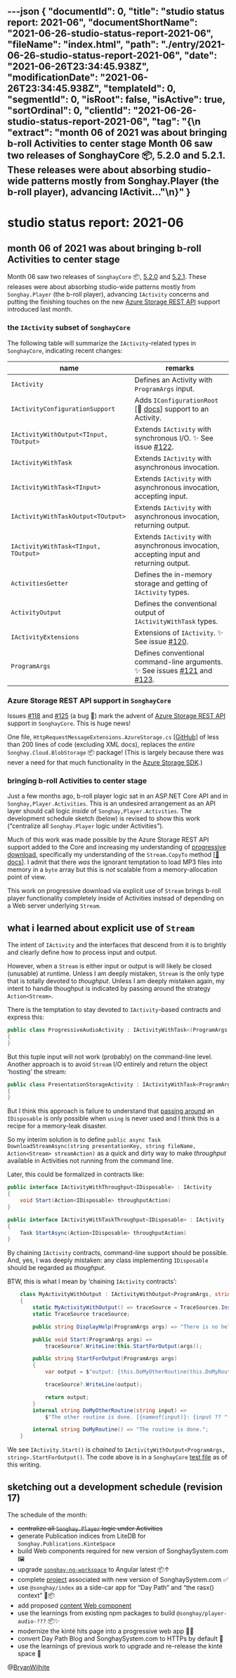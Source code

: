 ---json
{
  "documentId": 0,
  "title": "studio status report: 2021-06",
  "documentShortName": "2021-06-26-studio-status-report-2021-06",
  "fileName": "index.html",
  "path": "./entry/2021-06-26-studio-status-report-2021-06",
  "date": "2021-06-26T23:34:45.938Z",
  "modificationDate": "2021-06-26T23:34:45.938Z",
  "templateId": 0,
  "segmentId": 0,
  "isRoot": false,
  "isActive": true,
  "sortOrdinal": 0,
  "clientId": "2021-06-26-studio-status-report-2021-06",
  "tag": "{\n  \"extract\": \"month 06 of 2021 was about bringing b-roll Activities to center stage Month 06 saw two releases of SonghayCore 📦, 5.2.0 and 5.2.1. These releases were about absorbing studio-wide patterns mostly from Songhay.Player (the b-roll player), advancing IActivit…\"\n}"
}
---

# studio status report: 2021-06

## month 06 of 2021 was about bringing b-roll Activities to center stage

Month 06 saw two releases of `SonghayCore` 📦, [5.2.0](https://www.nuget.org/packages/SonghayCore/5.2.0) and [5.2.1](https://www.nuget.org/packages/SonghayCore/5.2.1). These releases were about absorbing studio-wide patterns mostly from `Songhay.Player` (the b-roll player), advancing `IActivity` concerns and putting the finishing touches on the new [Azure Storage REST API](https://docs.microsoft.com/en-us/rest/api/storageservices/) support introduced last month.

### the `IActivity` subset of `SonghayCore`

The following table will summarize the `IActivity`-related types in `SonghayCore`, indicating recent changes:

| name | remarks |
|- |-
| `IActivity` | Defines an Activity with `ProgramArgs` input. |
| `IActivityConfigurationSupport` | Adds `IConfigurationRoot` [📖 [docs](https://docs.microsoft.com/en-us/dotnet/api/microsoft.extensions.configuration.iconfigurationroot?view=dotnet-plat-ext-5.0)] support to an Activity. |
| `IActivityWithOutput<TInput, TOutput>` | Extends `IActivity` with synchronous I/O. ✨ See issue [#122](https://github.com/BryanWilhite/SonghayCore/issues/122). |
| `IActivityWithTask` | Extends `IActivity` with asynchronous invocation. |
| `IActivityWithTask<TInput>` | Extends `IActivity` with asynchronous invocation, accepting input. |
| `IActivityWithTaskOutput<TOutput>` | Extends `IActivity` with asynchronous invocation, returning output. |
| `IActivityWithTask<TInput, TOutput>` | Extends `IActivity` with asynchronous invocation, accepting input and returning output. |
| `ActivitiesGetter` | Defines the in-memory storage and getting of `IActivity` types. |
| `ActivityOutput` | Defines the conventional output of `IActivityWithTask` types. |
| `IActivityExtensions` | Extensions of `IActivity`. ✨ See issue [#120](https://github.com/BryanWilhite/SonghayCore/issues/120). |
| `ProgramArgs` | Defines conventional command-line arguments. ✨ See issues [#121](https://github.com/BryanWilhite/SonghayCore/issues/121) and [#123](https://github.com/BryanWilhite/SonghayCore/issues/123). |

### Azure Storage REST API support in `SonghayCore`

Issues [#118](https://github.com/BryanWilhite/SonghayCore/issues/118) and [#125](https://github.com/BryanWilhite/SonghayCore/issues/125) (a bug 🐛) mark the advent of [Azure Storage REST API](https://docs.microsoft.com/en-us/rest/api/storageservices/) support in `SonghayCore`. This is huge news!

One file, `HttpRequestMessageExtensions.AzureStorage.cs` [[GitHub](https://github.com/BryanWilhite/SonghayCore/blob/master/SonghayCore/Extensions/HttpRequestMessageExtensions.AzureStorage.cs)] of less than 200 lines of code (excluding XML docs), replaces the _entire_ `Songhay.Cloud.BlobStorage` 📦 package! (This is largely because there was never a need for that much functionality in the [Azure Storage SDK](https://www.nuget.org/packages/Azure.Storage.Blobs/).)

### bringing b-roll Activities to center stage

Just a few months ago, b-roll player logic sat in an ASP.NET Core API and in `Songhay,Player.Activities`. This is an undesired arrangement as an API layer should call logic _inside_ of `Songhay,Player.Activities`. The development schedule sketch (below) is revised to show this work (“centralize all `Songhay.Player` logic under Activities”).

Much of this work was made possible by the Azure Storage REST API support added to the Core and increasing my understanding of [progressive download](https://en.wikipedia.org/wiki/Progressive_download), specifically my understanding of the `Stream.CopyTo` method [[📖 docs](https://docs.microsoft.com/en-us/dotnet/api/system.io.stream.copyto?view=net-5.0)]. I admit that there _was_ the ignorant temptation to load MP3 files into memory in a `byte` array but this is _not_ scalable from a memory-allocation point of view.

This work on progressive download via explicit use of `Stream` brings b-roll player functionality completely inside of Activities instead of depending on a Web server underlying `Stream`.

## what i learned about explicit use of `Stream`

The intent of `IActivity` and the interfaces that descend from it is to brightly and clearly define how to process input and output.

However, when a `Stream` is either input or output is will likely be closed (unusable) at runtime. Unless I am deeply mistaken, `Stream` is the only type that is totally devoted to *thoughput*. Unless I am deeply mistaken again, my intent to handle thoughput is indicated by passing around the strategy `Action<Stream>`.

There is the temptation to stay devoted to `IActivity`-based contracts and express this:

```csharp
public class ProgressiveAudioActivity : IActivityWithTask<(ProgramArgs args, streamAction Action<Stream>)>
{
}
```

But this tuple input will not work (probably) on the command-line level. Another approach is to avoid `Stream` I/O entirely and return the object ‘hosting’ the stream:

```csharp
public class PresentationStorageActivity : IActivityWithTask<ProgramArgs, HttpResponseMessage>
{
}
```

But I think this approach is failure to understand that [passing around](https://stackoverflow.com/questions/4085939/who-should-call-dispose-on-idisposable-objects-when-passed-into-another-object) an `IDisposable` is only possible when `using` is never used and I think this is a recipe for a memory-leak disaster.

So my interim solution is to define `public async Task DownloadStreamAsync(string presentationKey, string fileName, Action<Stream> streamAction)` as a quick and dirty way to make *throughput* available in Activities not running from the command line.

Later, this could be formalized in contracts like:

```csharp
public interface IActivityWithThroughput<IDisposable> : IActivity
{
    void Start(Action<IDisposable> throughputAction)
}

public interface IActivityWithTaskThroughput<IDisposable> : IActivity
{
    Task StartAsync(Action<IDisposable> throughputAction)
}
```

By chaining `IActivity` contracts, command-line support should be possible. And, yes, I was deeply mistaken: any class implementing `IDisposable` should be regarded as *thoughput*.

BTW, this is what I mean by ‘chaining `IActivity` contracts’:

```csharp
    class MyActivityWithOutput : IActivityWithOutput<ProgramArgs, string>
    {
        static MyActivityWithOutput() => traceSource = TraceSources.Instance.GetConfiguredTraceSource().WithSourceLevels();
        static TraceSource traceSource;

        public string DisplayHelp(ProgramArgs args) => "There is no help.";

        public void Start(ProgramArgs args) =>
            traceSource?.WriteLine(this.StartForOutput(args));

        public string StartForOutput(ProgramArgs args)
        {
            var output = $"output: {this.DoMyOtherRoutine(this.DoMyRoutine())}";

            traceSource?.WriteLine(output);

            return output;
        }
        internal string DoMyOtherRoutine(string input) =>
            $"The other routine is done. [{nameof(input)}: {input ?? "[null]"}]";

        internal string DoMyRoutine() => "The routine is done.";
    }
```

We see `IActivity.Start()` is _chained_ to `IActivityWithOutput<ProgramArgs, string>.StartForOutput()`. The code above is in a `SonghayCore` [test file](https://github.com/BryanWilhite/SonghayCore/blob/f6341930c74238c0a734c544fb937a5f4ceac58c/SonghayCore.Tests/Extensions/IActivityExtensionsTests.cs) as of this writing.

## sketching out a development schedule (revision 17)

The schedule of the month:

- ~~centralize all `Songhay.Player` logic under Activities~~
- generate Publication indices from LiteDB for `Songhay.Publications.KinteSpace`
- build Web components required for new version of SonghaySystem.com 🖼
- upgrade [`songhay-ng-workspace`](https://github.com/BryanWilhite/songhay-ng-workspace) to Angular latest 📦↑
- complete [project](https://github.com/BryanWilhite/songhay-dashboard/projects/1) associated with new version of SonghaySystem.com ✅
- use `@songhay/index` as a side-car app for “Day Path” and “the rasx() context” 🚛📦
- add proposed [content Web component](https://github.com/BryanWilhite/songhay-web-components/issues/10)
- use the learnings from existing npm packages to build `@songhay/player-audio-???` 📦✨
- modernize the kinté hits page into a progressive web app 💄✨
- convert Day Path Blog and SonghaySystem.com to HTTPs by default 🔐
- use the learnings of previous work to upgrade and re-release the kinté space 🚀

@[BryanWilhite](https://twitter.com/BryanWilhite)
